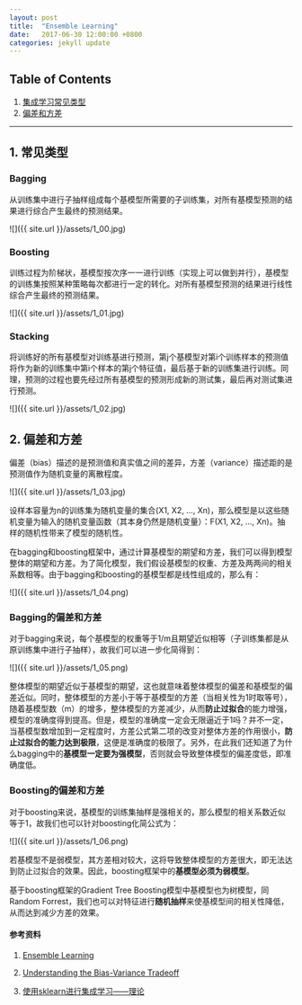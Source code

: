 ```yaml
---
layout: post
title:  "Ensemble Learning"
date:   2017-06-30 12:00:00 +0800
categories: jekyll update
---
```


## Table of Contents

1. [集成学习常见类型](#1)
1. [偏差和方差](#2)

----------

<a name='1'></a>

## 1. 常见类型

### Bagging

从训练集中进行子抽样组成每个基模型所需要的子训练集，对所有基模型预测的结果进行综合产生最终的预测结果。

![]({{ site.url }}/assets/1_00.jpg)

### Boosting

训练过程为阶梯状，基模型按次序一一进行训练（实现上可以做到并行），基模型的训练集按照某种策略每次都进行一定的转化。对所有基模型预测的结果进行线性综合产生最终的预测结果。

![]({{ site.url }}/assets/1_01.jpg)

### Stacking

将训练好的所有基模型对训练基进行预测，第j个基模型对第i个训练样本的预测值将作为新的训练集中第i个样本的第j个特征值，最后基于新的训练集进行训练。同理，预测的过程也要先经过所有基模型的预测形成新的测试集，最后再对测试集进行预测。

![]({{ site.url }}/assets/1_02.jpg)

<a name='2'></a>

## 2. 偏差和方差

偏差（bias）描述的是预测值和真实值之间的差异，方差（variance）描述距的是预测值作为随机变量的离散程度。

![]({{ site.url }}/assets/1_03.jpg)

设样本容量为n的训练集为随机变量的集合(X1, X2, ..., Xn)，那么模型是以这些随机变量为输入的随机变量函数（其本身仍然是随机变量）：F(X1, X2, ..., Xn)。抽样的随机性带来了模型的随机性。

在bagging和boosting框架中，通过计算基模型的期望和方差，我们可以得到模型整体的期望和方差。为了简化模型，我们假设基模型的权重、方差及两两间的相关系数相等。由于bagging和boosting的基模型都是线性组成的，那么有：

![]({{ site.url }}/assets/1_04.png)

### Bagging的偏差和方差

对于bagging来说，每个基模型的权重等于1/m且期望近似相等（子训练集都是从原训练集中进行子抽样），故我们可以进一步化简得到：

![]({{ site.url }}/assets/1_05.png)

整体模型的期望近似于基模型的期望，这也就意味着整体模型的偏差和基模型的偏差近似。同时，整体模型的方差小于等于基模型的方差（当相关性为1时取等号），随着基模型数（m）的增多，整体模型的方差减少，从而**防止过拟合**的能力增强，模型的准确度得到提高。但是，模型的准确度一定会无限逼近于1吗？并不一定，当基模型数增加到一定程度时，方差公式第二项的改变对整体方差的作用很小，**防止过拟合的能力达到极限**，这便是准确度的极限了。另外，在此我们还知道了为什么bagging中的**基模型一定要为强模型**，否则就会导致整体模型的偏差度低，即准确度低。

### Boosting的偏差和方差

对于boosting来说，基模型的训练集抽样是强相关的，那么模型的相关系数近似等于1，故我们也可以针对boosting化简公式为：

![]({{ site.url }}/assets/1_06.png)

若基模型不是弱模型，其方差相对较大，这将导致整体模型的方差很大，即无法达到防止过拟合的效果。因此，boosting框架中的**基模型必须为弱模型**。

基于boosting框架的Gradient Tree Boosting模型中基模型也为树模型，同Random Forrest，我们也可以对特征进行**随机抽样**来使基模型间的相关性降低，从而达到减少方差的效果。







#### **参考资料**
1. [Ensemble Learning](https://cs.nju.edu.cn/zhouzh/zhouzh.files/publication/springerEBR09.pdf)

1. [Understanding the Bias-Variance Tradeoff](http://scott.fortmann-roe.com/docs/BiasVariance.html)

1. [使用sklearn进行集成学习——理论](http://www.cnblogs.com/jasonfreak/p/5657196.html)
